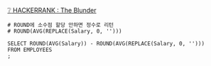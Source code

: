 [:grey_question: HACKERRANK : The Blunder](https://www.hackerrank.com/challenges/the-blunder/problem?isFullScreen=true)
```
# ROUND에 소수점 할당 안하면 정수로 리턴
# ROUND(AVG(REPLACE(Salary, 0, '')))

SELECT ROUND(AVG(Salary)) - ROUND(AVG(REPLACE(Salary, 0, ''))) 
FROM EMPLOYEES
;
```

